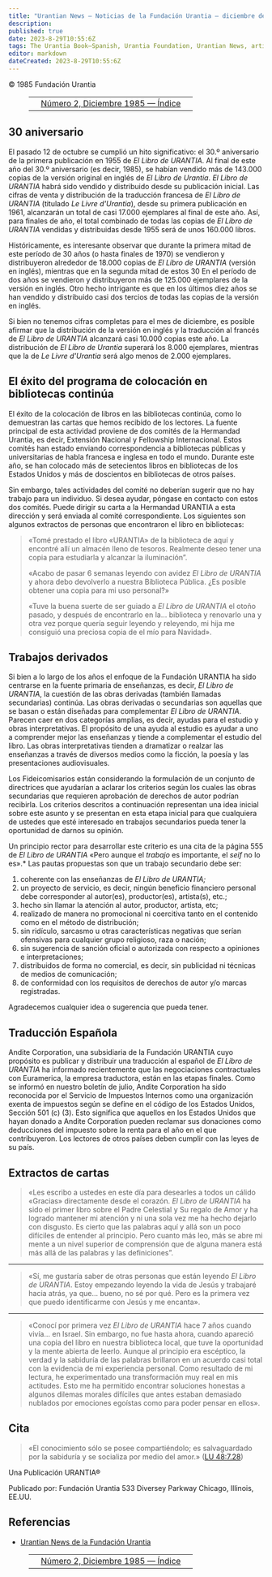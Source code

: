 ```yaml
---
title: "Urantian News — Noticias de la Fundación Urantia — diciembre de 1985"
description: 
published: true
date: 2023-8-29T10:55:6Z
tags: The Urantia Book—Spanish, Urantia Foundation, Urantian News, article
editor: markdown
dateCreated: 2023-8-29T10:55:6Z
---
```


<p class="v-card v-sheet theme--light gray lighten-3 px-2">© 1985 Fundación Urantia</p>
<figure class="table chapter-navigator">
  <table>
    <tbody>
      <tr>
        <td>
        </td>
        <td>
        <a href="/es/index/articles_uf_urantian#número-2-diciembre-1985">
          <span class="mdi mdi-book-open-variant"></span><span class="pl-2">Número 2, Diciembre 1985 — Índice</span>
        </a>
        </td>
        <td>
        </td>
      </tr>
    </tbody>
  </table>
</figure>




## 30 aniversario

El pasado 12 de octubre se cumplió un hito significativo: el 30.º aniversario de la primera publicación en 1955 de _El Libro de URANTIA_. Al final de este año del 30.º aniversario (es decir, 1985), se habían vendido más de 143.000 copias de la versión original en inglés de _El Libro de Urantia_. _El Libro de URANTIA_ habrá sido vendido y distribuido desde su publicación inicial. Las cifras de venta y distribución de la traducción francesa de _El Libro de URANTIA_ (titulado _Le Livre d'Urantia_), desde su primera publicación en 1961, alcanzarán un total de casi 17.000 ejemplares al final de este año. Así, para finales de año, el total combinado de todas las copias de _El Libro de URANTIA_ vendidas y distribuidas desde 1955 será de unos 160.000 libros.

Históricamente, es interesante observar que durante la primera mitad de este período de 30 años (o hasta finales de 1970) se vendieron y distribuyeron alrededor de 18.000 copias de _El Libro de URANTIA_ (versión en inglés), mientras que en la segunda mitad de estos 30 En el período de dos años se vendieron y distribuyeron más de 125.000 ejemplares de la versión en inglés. Otro hecho intrigante es que en los últimos diez años se han vendido y distribuido casi dos tercios de todas las copias de la versión en inglés.

Si bien no tenemos cifras completas para el mes de diciembre, es posible afirmar que la distribución de la versión en inglés y la traducción al francés de _El Libro de URANTIA_ alcanzará casi 10.000 copias este año. La distribución de _El Libro de Urantia_ superará los 8.000 ejemplares, mientras que la de _Le Livre d'Urantia_ será algo menos de 2.000 ejemplares.

## El éxito del programa de colocación en bibliotecas continúa

El éxito de la colocación de libros en las bibliotecas continúa, como lo demuestran las cartas que hemos recibido de los lectores. La fuente principal de esta actividad proviene de dos comités de la Hermandad Urantia, es decir, Extensión Nacional y Fellowship Internacional. Estos comités han estado enviando correspondencia a bibliotecas públicas y universitarias de habla francesa e inglesa en todo el mundo. Durante este año, se han colocado más de setecientos libros en bibliotecas de los Estados Unidos y más de doscientos en bibliotecas de otros países.

Sin embargo, tales actividades del comité no deberían sugerir que no hay trabajo para un individuo. Si desea ayudar, póngase en contacto con estos dos comités. Puede dirigir su carta a la Hermandad URANTIA a esta dirección y será enviada al comité correspondiente. Los siguientes son algunos extractos de personas que encontraron el libro en bibliotecas:

> «Tomé prestado el libro «URANTIA» de la biblioteca de aquí y encontré allí un almacén lleno de tesoros. Realmente deseo tener una copia para estudiarla y alcanzar la iluminación”.
> 
> «Acabo de pasar 6 semanas leyendo con avidez _El Libro de URANTIA_ y ahora debo devolverlo a nuestra Biblioteca Pública. ¿Es posible obtener una copia para mi uso personal?»
> 
> «Tuve la buena suerte de ser guiado a _El Libro de URANTIA_ el otoño pasado, y después de encontrarlo en la... biblioteca y renovarlo una y otra vez porque quería seguir leyendo y releyendo, mi hija me consiguió una preciosa copia de el mío para Navidad».

## Trabajos derivados

Si bien a lo largo de los años el enfoque de la Fundación URANTIA ha sido centrarse en la fuente primaria de enseñanzas, es decir, _El Libro de URANTIA_, la cuestión de las obras derivadas (también llamadas secundarias) continúa. Las obras derivadas o secundarias son aquellas que se basan o están diseñadas para complementar _El Libro de URANTIA_. Parecen caer en dos categorías amplias, es decir, ayudas para el estudio y obras interpretativas. El propósito de una ayuda al estudio es ayudar a uno a comprender mejor las enseñanzas y tiende a complementar el estudio del libro. Las obras interpretativas tienden a dramatizar o realzar las enseñanzas a través de diversos medios como la ficción, la poesía y las presentaciones audiovisuales.

Los Fideicomisarios están considerando la formulación de un conjunto de directrices que ayudarían a aclarar los criterios según los cuales las obras secundarias que requieren aprobación de derechos de autor podrían recibirla. Los criterios descritos a continuación representan una idea inicial sobre este asunto y se presentan en esta etapa inicial para que cualquiera de ustedes que esté interesado en trabajos secundarios pueda tener la oportunidad de darnos su opinión.

Un principio rector para desarrollar este criterio es una cita de la página 555 de _El Libro de URANTIA_ «Pero aunque el _trabajo_ es importante, el _seif_ no lo es».\* Las pautas propuestas son que un trabajo secundario debe ser:

1. coherente con las enseñanzas de _El Libro de URANTIA;_
2. un proyecto de servicio, es decir, ningún beneficio financiero personal debe corresponder al autor(es), productor(es), artista(s), etc.;
3. hecho sin llamar la atención al autor, productor, artista, etc;
4. realizado de manera no promocional ni coercitiva tanto en el contenido como en el método de distribución;
5. sin ridículo, sarcasmo u otras características negativas que serían ofensivas para cualquier grupo religioso, raza o nación;
6. sin sugerencia de sanción oficial o autorizada con respecto a opiniones e interpretaciones;
7. distribuidos de forma no comercial, es decir, sin publicidad ni técnicas de medios de comunicación;
8. de conformidad con los requisitos de derechos de autor y/o marcas registradas.

Agradecemos cualquier idea o sugerencia que pueda tener.

## Traducción Española

Andite Corporation, una subsidiaria de la Fundación URANTIA cuyo propósito es publicar y distribuir una traducción al español de _El Libro de URANTIA_ ha informado recientemente que las negociaciones contractuales con Euramerica, la empresa traductora, están en las etapas finales. Como se informó en nuestro boletín de julio, Andite Corporation ha sido reconocida por el Servicio de Impuestos Internos como una organización exenta de impuestos según se define en el código de los Estados Unidos, Sección 501 (c) (3). Esto significa que aquellos en los Estados Unidos que hayan donado a Andite Corporation pueden reclamar sus donaciones como deducciones del impuesto sobre la renta para el año en el que contribuyeron. Los lectores de otros países deben cumplir con las leyes de su país.

## Extractos de cartas

> «Les escribo a ustedes en este día para desearles a todos un cálido «Gracias» directamente desde el corazón. _El Libro de URANTIA_ ha sido el primer libro sobre el Padre Celestial y Su regalo de Amor y ha logrado mantener mi atención y ni una sola vez me ha hecho dejarlo con disgusto. Es cierto que las palabras aquí y allá son un poco difíciles de entender al principio. Pero cuanto más leo, más se abre mi mente a un nivel superior de comprensión que de alguna manera está más allá de las palabras y las definiciones”.

---

> «Sí, me gustaría saber de otras personas que están leyendo _El Libro de URANTIA_. Estoy empezando leyendo la vida de Jesús y trabajaré hacia atrás, ya que... bueno, no sé por qué. Pero es la primera vez que puedo identificarme con Jesús y me encanta».

---

> «Conocí por primera vez _El Libro de URANTIA_ hace 7 años cuando vivía... en Israel. Sin embargo, no fue hasta ahora, cuando apareció una copia del libro en nuestra biblioteca local, que tuve la oportunidad y la mente abierta de leerlo. Aunque al principio era escéptico, la verdad y la sabiduría de las palabras brillaron en un acuerdo casi total con la evidencia de mi experiencia personal. Como resultado de mi lectura, he experimentado una transformación muy real en mis actitudes. Esto me ha permitido encontrar soluciones honestas a algunos dilemas morales difíciles que antes estaban demasiado nublados por emociones egoístas como para poder pensar en ellos».

## Cita

> «El conocimiento sólo se posee compartiéndolo; es salvaguardado por la sabiduría y se socializa por medio del amor.» (<a id="a89_120"></a>[LU 48:7.28](/es/The_Urantia_Book/48#p7_28))


Una Publicación URANTIA&reg;


Publicado por:
Fundación Urantia
533 Diversey Parkway
Chicago, Illinois, EE.UU.

## Referencias

- [Urantian News de la Fundación Urantia](https://www.urantia.org/news/1985-12)



<figure class="table chapter-navigator">
  <table>
    <tbody>
      <tr>
        <td>
        </td>
        <td>
        <a href="/es/index/articles_uf_urantian#número-2-diciembre-1985">
          <span class="mdi mdi-book-open-variant"></span><span class="pl-2">Número 2, Diciembre 1985 — Índice</span>
        </a>
        </td>
        <td>
        </td>
      </tr>
    </tbody>
  </table>
</figure>
